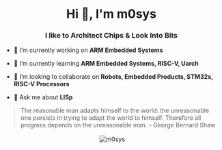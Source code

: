 <h1 align="center">Hi 👋, I'm m0sys</h1>
<h3 align="center">I like to Architect Chips & Look Into Bits</h3>

- 🔭 I’m currently working on **ARM Embedded Systems**

- 🌱 I’m currently learning **ARM Embedded Systems, RISC-V, Uarch**

- 👯 I’m looking to collaborate on **Robots, Embedded Products, STM32s, RISC-V Processors**

- 💬 Ask me about **LISp**

> The reasonable man adapts himself to the world: the unreasonable one persists in trying to adapt the world to himself. Therefore all progress depends on the unreasonable man. - George Bernard Shaw

<div align="center">&nbsp;<img align="center" src="https://github-readme-stats.vercel.app/api?username=m0sys&show_icons=true&locale=en" alt="m0sys" /></div>
